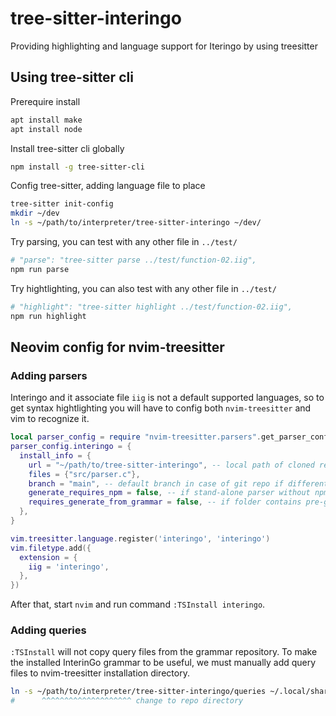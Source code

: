 # tree-sitter-interingo

Providing highlighting and language support for Iteringo by using treesitter

## Using tree-sitter cli

Prerequire install
```sh
apt install make
apt install node
```

Install tree-sitter cli globally
```sh
npm install -g tree-sitter-cli
```

Config tree-sitter, adding language file to place
```sh
tree-sitter init-config
mkdir ~/dev
ln -s ~/path/to/interpreter/tree-sitter-interingo ~/dev/
```

Try parsing, you can test with any other file in `../test/`
```sh
# "parse": "tree-sitter parse ../test/function-02.iig",
npm run parse
```

Try hightlighting, you can also test with any other file in `../test/`
```sh
# "highlight": "tree-sitter highlight ../test/function-02.iig",
npm run highlight
```

## Neovim config for nvim-treesitter

### Adding parsers

Interingo and it associate file `iig` is not a default supported languages, so to get syntax hightlighting you will have to config both `nvim-treesitter` and vim to recognize it.

```lua
local parser_config = require "nvim-treesitter.parsers".get_parser_configs()
parser_config.interingo = {
  install_info = {
    url = "~/path/to/tree-sitter-interingo", -- local path of cloned repo
    files = {"src/parser.c"},
    branch = "main", -- default branch in case of git repo if different from master
    generate_requires_npm = false, -- if stand-alone parser without npm dependencies
    requires_generate_from_grammar = false, -- if folder contains pre-generated src/parser.c
  },
}

vim.treesitter.language.register('interingo', 'interingo')
vim.filetype.add({
  extension = {
    iig = 'interingo',
  },
})
```

After that, start `nvim` and run command `:TSInstall interingo`.

### Adding queries

`:TSInstall` will not copy query files from the grammar repository. To make the installed InterinGo grammar to be useful, we must manually add query files to nvim-treesitter installation directory.

```sh
ln -s ~/path/to/interpreter/tree-sitter-interingo/queries ~/.local/share/nvim/lazy/nvim-treesitter/interingo
#      ^^^^^^^^^^^^^^^^^^^^ change to repo directory                          ^^^^^^^^^^^^^^^^^^^^ repace this path if you not using lazy package manager
```
